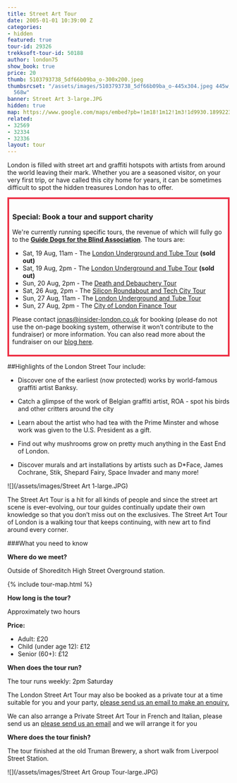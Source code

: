 ```yaml
---
title: Street Art Tour
date: 2005-01-01 10:39:00 Z
categories:
- hidden
featured: true
tour-id: 29326
trekksoft-tour-id: 50188
author: london75
show_book: true
price: 20
thumb: 5103793738_5df66b09ba_o-300x200.jpeg
thumbsrcset: "/assets/images/5103793738_5df66b09ba_o-445x304.jpeg 445w, /assets/images/5103793738_5df66b09ba_o-568x388.jpeg
  568w"
banner: Street Art 3-large.JPG
hidden: true
map: https://www.google.com/maps/embed?pb=!1m18!1m12!1m3!1d9930.18992237212!2d-0.08116377516709032!3d51.521517516813866!2m3!1f0!2f0!3f0!3m2!1i1024!2i768!4f13.1!3m3!1m2!1s0x48761cb7237e45d3%3A0x832e68d6f5c3b9b0!2sShoreditch+High+Street!5e0!3m2!1sen!2s!4v1431588607125
related:
- 32569
- 32334
- 32336
layout: tour
---
```


<p class="lede">London is filled with street art and graffiti hotspots with artists from around the world leaving their mark. Whether you are a seasoned visitor, on your very first trip, or have called this city home for years, it can be sometimes difficult to spot the hidden treasures London has to offer.

<div style="padding: .5em; border: .35em solid #EE3348;">
<h3>Special: Book a tour and support charity</h3>
<p>We're currently running specific tours, the revenue of which will fully go to the <a href="http://www.guidedogs.org.uk/"><strong>Guide Dogs for the Blind Association</strong></a>. The tours are:</p>
<ul>
<li>Sat, 19 Aug, 11am - The <a href="http://www.insider-london.co.uk/tours/london-underground-and-tube-tour/">London Underground and Tube Tour</a> <strong>(sold out)</strong></li>
<li>Sat, 19 Aug, 2pm - The <a href="http://www.insider-london.co.uk/tours/london-underground-and-tube-tour/">London Underground and Tube Tour</a> <strong>(sold out)</strong></li>
<li>Sun, 20 Aug, 2pm - The <a href="http://www.insider-london.co.uk/tours/the-death-and-debauchery-tour/">Death and Debauchery Tour</a></li>
<li>Sat, 26 Aug, 2pm - The <a href="http://www.insider-london.co.uk/tours/silicon-roundabout-and-tech-city-tour/">Silicon Roundabout and Tech City Tour</a></li>
<li>Sun, 27 Aug, 11am - The <a href="http://www.insider-london.co.uk/tours/london-underground-and-tube-tour/">London Underground and Tube Tour</a></li>
<li>Sun, 27 Aug, 2pm - The <a href="http://www.insider-london.co.uk/tours/london-finance-walking-tour/">City of London Finance Tour</a></li>
</ul>
<p>Please contact <a href="mailto:jonas@insider-london.co.uk">jonas@insider-london.co.uk</a> for booking (please do not use the on-page booking system, otherwise it won’t contribute to the fundraiser) or more information. You can also read more about the fundraiser on our <a href="http://www.insider-london.co.uk/insider-london-is-raising-funds-for-guide-dogs/">blog here</a>.</p>
</div>

##Highlights of the London Street Tour include:

- Discover one of the earliest (now protected) works by world-famous graffiti artist Banksy.

- Catch a glimpse of the work of Belgian graffiti artist, ROA - spot his birds and other critters around the city

- Learn about the artist who had tea with the Prime Minster and whose work was given to the U.S. President as a gift.

- Find out why mushrooms grow on pretty much anything in the East End of London.

- Discover murals and art installations by artists such as D*Face, James Cochrane, Stik, Shepard Fairy, Space Invader and many more!

![](/assets/images/Street Art 1-large.JPG)

The Street Art Tour is a hit for all kinds of people and since the street art scene is ever-evolving, our tour guides continually update their own knowledge so that you don’t miss out on the exclusives. The Street Art Tour of London is a walking tour that keeps continuing, with new art to find around every corner.

###What you need to know

**Where do we meet?**

Outside of Shoreditch High Street Overground station.

{% include tour-map.html %}

**How long is the tour?**

Approximately two hours            

**Price:**
- Adult: £20
- Child (under age 12): £12
- Senior (60+): £12

**When does the tour run?**

The tour runs weekly: 2pm Saturday

The London Street Art Tour may also be booked as a private tour at a time suitable for you and your party, <a href="/contact-us/">please send us an email to make an enquiry.</a>

We can also arrange a Private Street Art Tour in French and Italian, please send us an <a href="/contact-us/">please send us an email</a> and we will arrange it for you

**Where does the tour finish?**

The tour finished at the old Truman Brewery, a short walk from Liverpool Street Station.

![](/assets/images/Street Art Group Tour-large.JPG)
